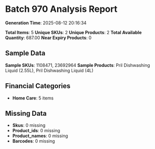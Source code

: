 # Batch 970 Analysis Report

**Generation Time**: 2025-08-12 20:16:34

**Total Items**: 5
**Unique SKUs**: 2
**Unique Products**: 2
**Total Available Quantity**: 687.00
**Near Expiry Products**: 0

## Sample Data
**Sample SKUs**: 1108471, 23692964
**Sample Products**: Pril Dishwashing Liquid (2.55L), Pril Dishwashing Liquid (4L)

## Financial Categories
- **Home Care**: 5 items

## Missing Data
- **Skus**: 0 missing
- **Product_ids**: 0 missing
- **Product_names**: 0 missing
- **Barcodes**: 0 missing
